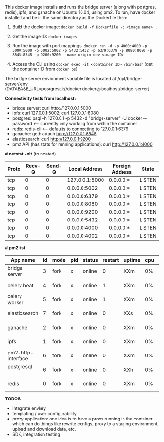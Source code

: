 This docker image installs and runs the bridge server (along with postgres, redis), ipfs, and ganache on Ubuntu 16.04, using pm2. To run, have docker installed and be in the same directory as the Dockerfile then:

1. Build the docker image:
`docker build -f Dockerfile -t <image name> .`

2. Get the image ID:
`docker images`

3. Run the image with port mappings:
`docker run -d -p 4000:4000 -p 5000:5000 -p 5002:5002 -p 5432:5432 -p 6379:6379 -p 8080:8080 -p 8545:8545 -p 9200:9200 --name origin-dev <image ID>`

4. Access the CLI using `docker exec -it <container ID> /bin/bash` (get the container ID from `docker ps`)

The bridge server envionment variable file is located at /opt/bridge-server/.env (DATABASE_URL=postgresql://docker:docker@localhost/bridge-server)

**Connectivity tests from localhost:**
- bridge server: curl http://127.0.0.1:5000
- ipfs: curl 127.0.0.1:5002; curl 127.0.0.1:8080
- postgres:  psql -h 127.0.0.1 -p 5432 -d "bridge-server" -U docker --password <-- currently only working from within the container
- redis: redis-cli <-- defaults to connecting to 127.0.0.1:6379
- ganache: geth attach http://127.0.0.1:8545
- elasticsearch: curl http://127.0.0.1:9200
- pm2 API (has stats for running applications): curl http://127.0.0.1:4000

**\# netstat -nlt** (truncated)

|Proto  | Recv-Q |Send-Q |Local Address     |      Foreign Address      |   State      |
| ----- | ------ | ----- | ---------------- | ------------------------- | ------------ |
|tcp    |    0   |   0   | 127.0.0.1:5000   |       0.0.0.0:*           |    LISTEN    |
|tcp    |    0   |   0   | 0.0.0.0:5002     |       0.0.0.0:*           |    LISTEN    |
|tcp    |    0   |   0   | 0.0.0.0:6379     |       0.0.0.0:*           |    LISTEN    |
|tcp    |    0   |   0   | 0.0.0.0:8080     |       0.0.0.0:*           |    LISTEN    |
|tcp    |    0   |   0   | 0.0.0.0:9200     |       0.0.0.0:*           |    LISTEN    |
|tcp    |    0   |   0   | 0.0.0.0:5432     |       0.0.0.0:*           |    LISTEN    |
|tcp    |    0   |   0   | 0.0.0.0:4000     |       0.0.0.0:*           |    LISTEN    |
|tcp    |    0   |   0   | 0.0.0.0:4002     |       0.0.0.0:*           |    LISTEN    |

**\# pm2 list**

| App name           | id | mode | pid  | status | restart | uptime | cpu | mem        | user | watching |
| ------------------ | -- | ----- | ---- | ------ | ------- | ------ | ---- | ---------- | ---- | -------- |
| bridge server      | 3  | fork | x    | online | 0       | XXm    | 0%  | 64.8 MB    | root | disabled |
| celery beat        | 4  | fork | x    | online | 1       | XXm    | 0%  | 70.8 MB    | root | disabled |
| celery worker      | 5  | fork | x    | online | 1       | XXm    | 0%  | 70.8 MB    | root | disabled |
| elasticsearch      | 7  | fork | x    | online | 0       | XXs    | 0%  | 3.0 MB     | root | disabled |
| ganache            | 2  | fork | x    | online | 0       | XXm    | 0%  | 100.6 MB   | root | disabled |
| ipfs               | 1  | fork | x    | online | 0       | XXm    | 0%  | 98.9 MB    | root | disabled |
| pm2-http-interface | 6  | fork | x    | online | 0       | XXm    | 0%  | 45.0 MB    | root | disabled |
| postgresql         | 6  | fork | x    | online | 0       | XXh    | 0%  | 3.2 MB     | root | disabled | 
| redis              | 0  | fork | x    | online | 0       | XXm    | 0%  | 3.6 MB     | root | disabled |


**TODOS:**
- integrate envkey
- templating / user configurability
- proxy application: one idea is to have a proxy running in the container which can do things like rewrite configs, proxy to a staging environment, upload and download data, etc.
- SDK, integration testing
